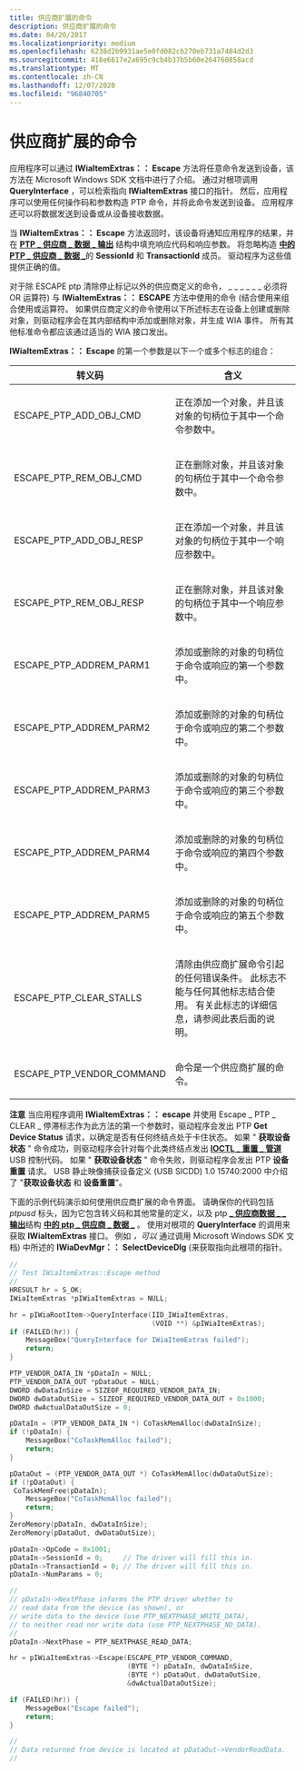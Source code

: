 ```yaml
---
title: 供应商扩展的命令
description: 供应商扩展的命令
ms.date: 04/20/2017
ms.localizationpriority: medium
ms.openlocfilehash: 6238d2b9931ae5e0fd082cb270eb731a7404d2d3
ms.sourcegitcommit: 418e6617e2a695c9cb4b37b5b60e264760858acd
ms.translationtype: MT
ms.contentlocale: zh-CN
ms.lasthandoff: 12/07/2020
ms.locfileid: "96840705"
---
```

# <a name="vendor-extended-commands"></a>供应商扩展的命令





应用程序可以通过 **IWiaItemExtras：： Escape** 方法将任意命令发送到设备，该方法在 Microsoft Windows SDK 文档中进行了介绍。 通过对根项调用 **QueryInterface** ，可以检索指向 **IWiaItemExtras** 接口的指针。 然后，应用程序可以使用任何操作码和参数构造 PTP 命令，并将此命令发送到设备。 应用程序还可以将数据发送到设备或从设备接收数据。

当 **IWiaItemExtras：： Escape** 方法返回时，该设备将通知应用程序的结果，并在 [**PTP \_ 供应商 \_ 数据 \_ 输出**](/windows-hardware/drivers/ddi/ptpusd/ns-ptpusd-_ptp_vendor_data_out) 结构中填充响应代码和响应参数。 将忽略构造 [**中的 PTP \_ 供应商 \_ 数据 \_**](/windows-hardware/drivers/ddi/ptpusd/ns-ptpusd-_ptp_vendor_data_in)的 **SessionId** 和 **TransactionId** 成员。 驱动程序为这些值提供正确的值。

对于除 ESCAPE ptp 清除停止标记以外的供应商定义的命令， \_ \_ \_ \_ \_ \_ 必须将 OR 运算符) 与 **IWiaItemExtras：： ESCAPE** 方法中使用的命令 (结合使用来组合使用或运算符。 如果供应商定义的命令使用以下所述标志在设备上创建或删除对象，则驱动程序会在其内部结构中添加或删除对象，并生成 WIA 事件。 所有其他标准命令都应该通过适当的 WIA 接口发出。

**IWiaItemExtras：： Escape** 的第一个参数是以下一个或多个标志的组合：

<table>
<colgroup>
<col width="50%" />
<col width="50%" />
</colgroup>
<thead>
<tr class="header">
<th>转义码</th>
<th>含义</th>
</tr>
</thead>
<tbody>
<tr class="odd">
<td><p>ESCAPE_PTP_ADD_OBJ_CMD</p></td>
<td><p>正在添加一个对象，并且该对象的句柄位于其中一个命令参数中。</p></td>
</tr>
<tr class="even">
<td><p>ESCAPE_PTP_REM_OBJ_CMD</p></td>
<td><p>正在删除对象，并且该对象的句柄位于其中一个命令参数中。</p></td>
</tr>
<tr class="odd">
<td><p>ESCAPE_PTP_ADD_OBJ_RESP</p></td>
<td><p>正在添加一个对象，并且该对象的句柄位于其中一个响应参数中。</p></td>
</tr>
<tr class="even">
<td><p>ESCAPE_PTP_REM_OBJ_RESP</p></td>
<td><p>正在删除对象，并且该对象的句柄位于其中一个响应参数中。</p></td>
</tr>
<tr class="odd">
<td><p>ESCAPE_PTP_ADDREM_PARM1</p></td>
<td><p>添加或删除的对象的句柄位于命令或响应的第一个参数中。</p></td>
</tr>
<tr class="even">
<td><p>ESCAPE_PTP_ADDREM_PARM2</p></td>
<td><p>添加或删除的对象的句柄位于命令或响应的第二个参数中。</p></td>
</tr>
<tr class="odd">
<td><p>ESCAPE_PTP_ADDREM_PARM3</p></td>
<td><p>添加或删除的对象的句柄位于命令或响应的第三个参数中。</p></td>
</tr>
<tr class="even">
<td><p>ESCAPE_PTP_ADDREM_PARM4</p></td>
<td><p>添加或删除的对象的句柄位于命令或响应的第四个参数中。</p></td>
</tr>
<tr class="odd">
<td><p>ESCAPE_PTP_ADDREM_PARM5</p></td>
<td><p>添加或删除的对象的句柄位于命令或响应的第五个参数中。</p></td>
</tr>
<tr class="even">
<td><p>ESCAPE_PTP_CLEAR_STALLS</p></td>
<td><p>清除由供应商扩展命令引起的任何错误条件。 此标志不能与任何其他标志结合使用。 有关此标志的详细信息，请参阅此表后面的说明。</p></td>
</tr>
<tr class="odd">
<td><p>ESCAPE_PTP_VENDOR_COMMAND</p></td>
<td><p>命令是一个供应商扩展的命令。</p></td>
</tr>
</tbody>
</table>

 

**注意**   当应用程序调用 **IWiaItemExtras：： escape** 并使用 Escape \_ PTP \_ CLEAR \_ 停滞标志作为此方法的第一个参数时，驱动程序会发出 PTP **Get Device Status** 请求，以确定是否有任何终结点处于卡住状态。 如果 " **获取设备状态** " 命令成功，则驱动程序会针对每个此类终结点发出 [**IOCTL \_ 重置 \_ 管道**](/windows-hardware/drivers/ddi/usbscan/ni-usbscan-ioctl_reset_pipe) USB 控制代码。 如果 " **获取设备状态** " 命令失败，则驱动程序会发出 PTP **设备重置** 请求。 USB 静止映像捕获设备定义 (USB SICDD) 1.0 15740:2000 中介绍了 "**获取设备状态** 和 **设备重置**"。

 

下面的示例代码演示如何使用供应商扩展的命令界面。 请确保你的代码包括 *ptpusd* 标头，因为它包含转义码和其他常量的定义，以及 ptp [**\_ 供应商数据 \_ \_ 输出**](/windows-hardware/drivers/ddi/ptpusd/ns-ptpusd-_ptp_vendor_data_out)结构 [**中的 ptp \_ 供应商 \_ 数据 \_**](/windows-hardware/drivers/ddi/ptpusd/ns-ptpusd-_ptp_vendor_data_in) 。 使用对根项的 **QueryInterface** 的调用来获取 **IWiaItemExtras** 接口。 例如 *，可以* 通过调用 Microsoft Windows SDK 文档) 中所述的 **IWiaDevMgr：： SelectDeviceDlg** (来获取指向此根项的指针。

```cpp
//
// Test IWiaItemExtras::Escape method
//
HRESULT hr = S_OK;
IWiaItemExtras *pIWiaItemExtras = NULL;

hr = pIWiaRootItem->QueryInterface(IID_IWiaItemExtras,
                                   (VOID **) &pIWiaItemExtras);
if (FAILED(hr)) {
    MessageBox("QueryInterface for IWiaItemExtras failed");
    return;
}

PTP_VENDOR_DATA_IN *pDataIn = NULL;
PTP_VENDOR_DATA_OUT *pDataOut = NULL;
DWORD dwDataInSize = SIZEOF_REQUIRED_VENDOR_DATA_IN;
DWORD dwDataOutSize = SIZEOF_REQUIRED_VENDOR_DATA_OUT + 0x1000;
DWORD dwActualDataOutSize = 0;

pDataIn = (PTP_VENDOR_DATA_IN *) CoTaskMemAlloc(dwDataInSize);
if (!pDataIn) {
    MessageBox("CoTaskMemAlloc failed");
    return;
}

pDataOut = (PTP_VENDOR_DATA_OUT *) CoTaskMemAlloc(dwDataOutSize);
if (!pDataOut) {
 CoTaskMemFree(pDataIn);
    MessageBox("CoTaskMemAlloc failed");
    return;
}
ZeroMemory(pDataIn, dwDataInSize);
ZeroMemory(pDataOut, dwDataOutSize);

pDataIn->OpCode = 0x1001;
pDataIn->SessionId = 0;     // The driver will fill this in.
pDataIn->TransactionId = 0; // The driver will fill this in.
pDataIn->NumParams = 0;

//
// pDataIn->NextPhase informs the PTP driver whether to 
// read data from the device (as shown), or
// write data to the device (use PTP_NEXTPHASE_WRITE_DATA),
// to neither read nor write data (use PTP_NEXTPHASE_NO_DATA).
//
pDataIn->NextPhase = PTP_NEXTPHASE_READ_DATA;

hr = pIWiaItemExtras->Escape(ESCAPE_PTP_VENDOR_COMMAND,
                             (BYTE *) pDataIn, dwDataInSize,
                             (BYTE *) pDataOut, dwDataOutSize,
                             &dwActualDataOutSize);

if (FAILED(hr)) {
    MessageBox("Escape failed");
    return;
}

//
// Data returned from device is located at pDataOut->VendorReadData.
//
```

 

